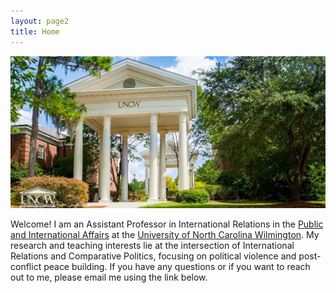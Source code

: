 ```yaml
---
layout: page2
title: Home
---
```

![alt text](./files/UNCWEntrance2.jpg)

Welcome! I am an Assistant Professor in International Relations in the [Public and International Affairs](//https://uncw.edu/pia/) at the [University of North Carolina Wilmington](https://www.uncw.edu/). My research and teaching interests lie at the intersection of International Relations and Comparative Politics, focusing on political violence and post-conflict peace building. If you have any questions or if you want to reach out to me, please email me using the link below.

<html>
<div style="height:25%; border:0px solid black;">
<script type="text/javascript" id="clustrmaps" src="//cdn.clustrmaps.com/map_v2.js?u=uueU&d=kDmjltf8SekE3nGJmnCmYNSGVMEvc5xmOlQ7Y4cbb3U"></script>
 </div>
</html>


